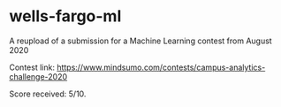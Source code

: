 # wells-fargo-ml
A reupload of a submission for a Machine Learning contest from August 2020

Contest link: https://www.mindsumo.com/contests/campus-analytics-challenge-2020

Score received: 5/10.

